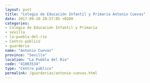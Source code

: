 ```yaml
---
layout: post
title: "Colegio de Educación Infantil y Primaria Antonio Cuevas"
date: 2017-09-20 20:57:05 +0200
categories:
- Colegio de Educación Infantil y Primaria
- sevilla
- la-puebla-del-rio
- Centro público
- guarderia
name: "Antonio Cuevas"
province: "Sevilla"
location: "La Puebla del Rio"
code: "41003534"
type: "Centro público"
permalink: /guarderias/antonio-cuevas.html
---
```

